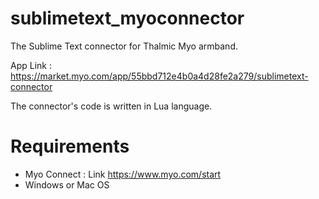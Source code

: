 # sublimetext_myoconnector
The Sublime Text connector for Thalmic Myo armband.

App Link : https://market.myo.com/app/55bbd712e4b0a4d28fe2a279/sublimetext-connector

The connector's code is written in Lua language.

# Requirements
* Myo Connect : Link https://www.myo.com/start
* Windows or Mac OS
